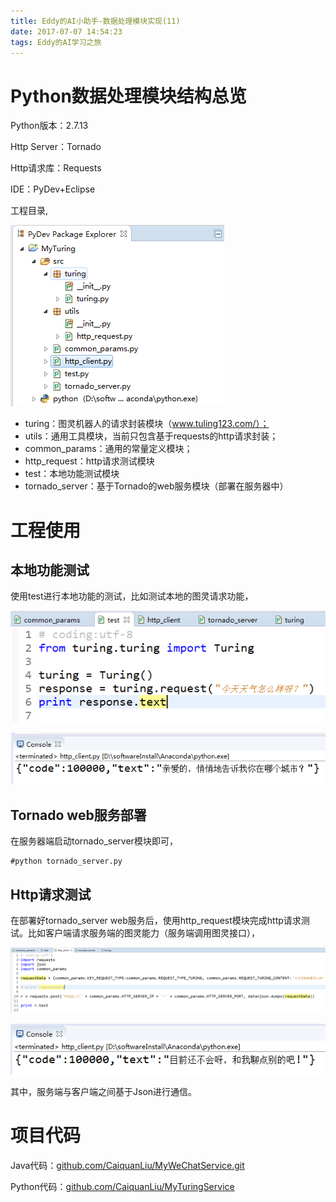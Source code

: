 ```yaml
---
title: Eddy的AI小助手-数据处理模块实现(11)
date: 2017-07-07 14:54:23
tags: Eddy的AI学习之旅
---
```

# Python数据处理模块结构总览

Python版本：2.7.13

Http Server：Tornado

Http请求库：Requests

IDE：PyDev+Eclipse

工程目录,

![工程目录](Eddy的AI小助手-数据处理模块实现-11/工程目录.png)

* turing：图灵机器人的请求封装模块（www.tuling123.com/）；
* utils：通用工具模块，当前只包含基于requests的http请求封装；
* common_params：通用的常量定义模块；
* http_request：http请求测试模块
* test：本地功能测试模块
* tornado_server：基于Tornado的web服务模块（部署在服务器中）

# 工程使用

## 本地功能测试

使用test进行本地功能的测试，比如测试本地的图灵请求功能，

![图灵机器人接口模块测试代码](Eddy的AI小助手-数据处理模块实现-11/图灵机器人接口模块测试代码.png)

![测试结果](Eddy的AI小助手-数据处理模块实现-11/测试结果.png)

## Tornado web服务部署

在服务器端启动tornado_server模块即可，

    #python tornado_server.py

## Http请求测试

在部署好tornado_server web服务后，使用http_request模块完成http请求测试。比如客户端请求服务端的图灵能力（服务端调用图灵接口），

![http请求测试代码](Eddy的AI小助手-数据处理模块实现-11/http请求测试代码.png)


![测试结果](Eddy的AI小助手-数据处理模块实现-11/测试结果2.png)

其中，服务端与客户端之间基于Json进行通信。

# 项目代码

Java代码：[github.com/CaiquanLiu/MyWeChatService.git](github.com/CaiquanLiu/MyWeChatService.git)

Python代码：[github.com/CaiquanLiu/MyTuringService](github.com/CaiquanLiu/MyTuringService)